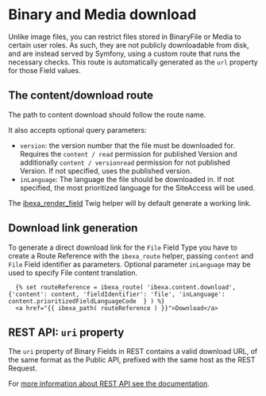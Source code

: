 # Binary and Media download

Unlike image files, you can restrict files stored in BinaryFile or Media to certain user roles.
As such, they are not publicly downloadable from disk, and are instead served by Symfony, using a custom route that runs the necessary checks. This route is automatically generated as the `url` property for those Field values.

## The content/download route

The path to content download should follow the route name.

It also accepts optional query parameters:

- `version`: the version number that the file must be downloaded for. Requires the `content / read` permission for published Version and additionally `content / versionread` permission for not published Version. If not specified, uses the published version.
- `inLanguage`: The language the file should be downloaded in. If not specified, the most prioritized language for the SiteAccess will be used.

The [ibexa\_render\_field](../content_rendering/twig_function_reference/field_twig_functions.md#ibexa_render_field) Twig helper will by default generate a working link.

## Download link generation

To generate a direct download link for the `File` Field Type you have to create
a Route Reference with the `ibexa_route` helper, passing `content` and `File` Field identifier as parameters.
Optional parameter `inLanguage` may be used to specify File content translation.

```twig
  {% set routeReference = ibexa_route( 'ibexa.content.download', {'content': content, 'fieldIdentifier': 'file', 'inLanguage': content.prioritizedFieldLanguageCode  } ) %}
  <a href="{{ ibexa_path( routeReference ) }}">Download</a>
```

## REST API: `uri` property

The `uri` property of Binary Fields in REST contains a valid download URL, of the same format as the Public API, prefixed with the same host as the REST Request.

For [more information about REST API see the documentation](../../api/rest_api_guide).
